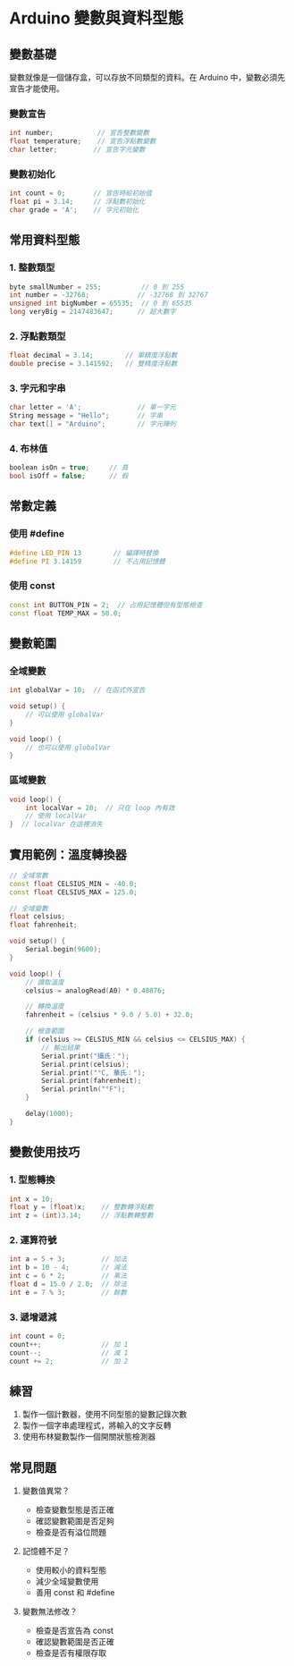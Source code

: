 # Arduino 變數與資料型態

## 變數基礎
變數就像是一個儲存盒，可以存放不同類型的資料。在 Arduino 中，變數必須先宣告才能使用。

### 變數宣告
```cpp
int number;           // 宣告整數變數
float temperature;    // 宣告浮點數變數
char letter;         // 宣告字元變數
```

### 變數初始化
```cpp
int count = 0;       // 宣告時給初始值
float pi = 3.14;     // 浮點數初始化
char grade = 'A';    // 字元初始化
```

## 常用資料型態

### 1. 整數類型
```cpp
byte smallNumber = 255;          // 0 到 255
int number = -32768;            // -32768 到 32767
unsigned int bigNumber = 65535;  // 0 到 65535
long veryBig = 2147483647;      // 超大數字
```

### 2. 浮點數類型
```cpp
float decimal = 3.14;        // 單精度浮點數
double precise = 3.141592;   // 雙精度浮點數
```

### 3. 字元和字串
```cpp
char letter = 'A';              // 單一字元
String message = "Hello";       // 字串
char text[] = "Arduino";        // 字元陣列
```

### 4. 布林值
```cpp
boolean isOn = true;     // 真
bool isOff = false;      // 假
```

## 常數定義

### 使用 #define
```cpp
#define LED_PIN 13        // 編譯時替換
#define PI 3.14159        // 不占用記憶體
```

### 使用 const
```cpp
const int BUTTON_PIN = 2;  // 占用記憶體但有型態檢查
const float TEMP_MAX = 50.0;
```

## 變數範圍

### 全域變數
```cpp
int globalVar = 10;  // 在函式外宣告

void setup() {
    // 可以使用 globalVar
}

void loop() {
    // 也可以使用 globalVar
}
```

### 區域變數
```cpp
void loop() {
    int localVar = 20;  // 只在 loop 內有效
    // 使用 localVar
}  // localVar 在這裡消失
```

## 實用範例：溫度轉換器
```cpp
// 全域常數
const float CELSIUS_MIN = -40.0;
const float CELSIUS_MAX = 125.0;

// 全域變數
float celsius;
float fahrenheit;

void setup() {
    Serial.begin(9600);
}

void loop() {
    // 讀取溫度
    celsius = analogRead(A0) * 0.48876;

    // 轉換溫度
    fahrenheit = (celsius * 9.0 / 5.0) + 32.0;

    // 檢查範圍
    if (celsius >= CELSIUS_MIN && celsius <= CELSIUS_MAX) {
        // 輸出結果
        Serial.print("攝氏：");
        Serial.print(celsius);
        Serial.print("°C, 華氏：");
        Serial.print(fahrenheit);
        Serial.println("°F");
    }

    delay(1000);
}
```

## 變數使用技巧

### 1. 型態轉換
```cpp
int x = 10;
float y = (float)x;    // 整數轉浮點數
int z = (int)3.14;     // 浮點數轉整數
```

### 2. 運算符號
```cpp
int a = 5 + 3;         // 加法
int b = 10 - 4;        // 減法
int c = 6 * 2;         // 乘法
float d = 15.0 / 2.0;  // 除法
int e = 7 % 3;         // 餘數
```

### 3. 遞增遞減
```cpp
int count = 0;
count++;               // 加 1
count--;               // 減 1
count += 2;            // 加 2
```

## 練習
1. 製作一個計數器，使用不同型態的變數記錄次數
2. 製作一個字串處理程式，將輸入的文字反轉
3. 使用布林變數製作一個開關狀態檢測器

## 常見問題
1. 變數值異常？
   - 檢查變數型態是否正確
   - 確認變數範圍是否足夠
   - 檢查是否有溢位問題

2. 記憶體不足？
   - 使用較小的資料型態
   - 減少全域變數使用
   - 善用 const 和 #define

3. 變數無法修改？
   - 檢查是否宣告為 const
   - 確認變數範圍是否正確
   - 檢查是否有權限存取